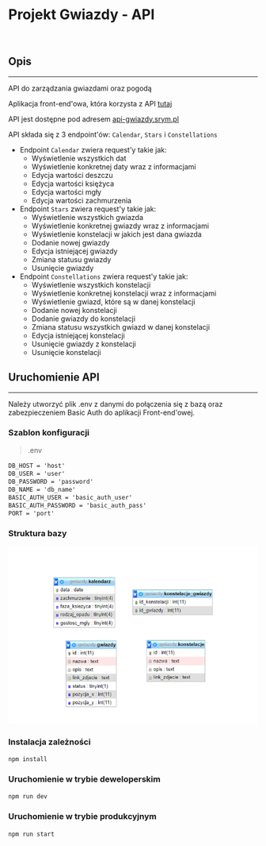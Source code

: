 # Projekt Gwiazdy - API

<br>

## Opis
---
API do zarządzania gwiazdami oraz pogodą

Aplikacja front-end'owa, która korzysta z API [tutaj](https://github.com/kaholk/projekt_gwiazdy)

API jest dostępne pod adresem [api-gwiazdy.srym.pl](https://api-gwiazdy.srym.pl/)

API składa się z 3 endpoint'ów: `Calendar`, `Stars` i `Constellations`
- Endpoint `Calendar` zwiera request'y takie jak: 
    - Wyświetlenie wszystkich dat
    - Wyświetlenie konkretnej daty wraz z informacjami
    - Edycja wartości deszczu
    - Edycja wartości księżyca
    - Edycja wartości mgły
    - Edycja wartości zachmurzenia
- Endpoint `Stars` zwiera request'y takie jak: 
    - Wyświetlenie wszystkich gwiazda
    - Wyświetlenie konkretnej gwiazdy wraz z informacjami
    - Wyświetlenie konstelacji w jakich jest dana gwiazda
    - Dodanie nowej gwiazdy
    - Edycja istniejącej gwiazdy
    - Zmiana statusu gwiazdy
    - Usunięcie gwiazdy
- Endpoint `Constellations` zwiera request'y takie jak: 
    - Wyświetlenie wszystkich konstelacji
    - Wyświetlenie konkretnej konstelacji wraz z informacjami
    - Wyświetlenie gwiazd, które są w danej konstelacji
    - Dodanie nowej konstelacji
    - Dodanie gwiazdy do konstelacji
    - Zmiana statusu wszystkich gwiazd w danej konstelacji
    - Edycja istniejącej konstelacji
    - Usunięcie gwiazdy z konstelacji
    - Usunięcie konstelacji
## Uruchomienie API
---
Należy utworzyć plik .env z danymi do połączenia się z bazą oraz zabezpieczeniem Basic Auth do aplikacji Front-end'owej.

### Szablon konfiguracji
> .env
```
DB_HOST = 'host'
DB_USER = 'user'
DB_PASSWORD = 'password'
DB_NAME = 'db_name'
BASIC_AUTH_USER = 'basic_auth_user'
BASIC_AUTH_PASSWORD = 'basic_auth_pass'
PORT = 'port'
```
### Struktura bazy
![Struktura](/struktura.png)
### Instalacja zależności
```
npm install
```
### Uruchomienie w trybie deweloperskim
```
npm run dev
```
### Uruchomienie w trybie produkcyjnym
```
npm run start
```

<br>